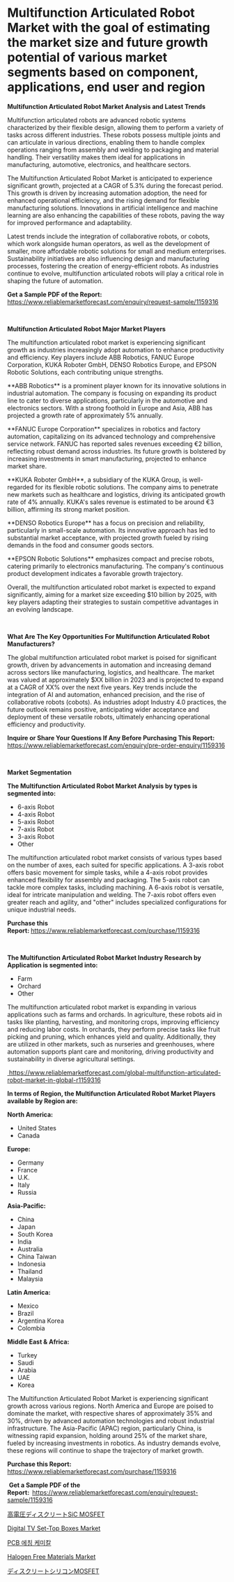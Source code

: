 <p><h1>Multifunction Articulated Robot Market with the goal of estimating the market size and future growth potential of various market segments based on component, applications, end user and region</h1></p><p><strong>Multifunction Articulated Robot Market Analysis and Latest Trends</strong></p>
<p><p>Multifunction articulated robots are advanced robotic systems characterized by their flexible design, allowing them to perform a variety of tasks across different industries. These robots possess multiple joints and can articulate in various directions, enabling them to handle complex operations ranging from assembly and welding to packaging and material handling. Their versatility makes them ideal for applications in manufacturing, automotive, electronics, and healthcare sectors.</p><p>The Multifunction Articulated Robot Market is anticipated to experience significant growth, projected at a CAGR of 5.3% during the forecast period. This growth is driven by increasing automation adoption, the need for enhanced operational efficiency, and the rising demand for flexible manufacturing solutions. Innovations in artificial intelligence and machine learning are also enhancing the capabilities of these robots, paving the way for improved performance and adaptability.</p><p>Latest trends include the integration of collaborative robots, or cobots, which work alongside human operators, as well as the development of smaller, more affordable robotic solutions for small and medium enterprises. Sustainability initiatives are also influencing design and manufacturing processes, fostering the creation of energy-efficient robots. As industries continue to evolve, multifunction articulated robots will play a critical role in shaping the future of automation.</p></p>
<p><strong>Get a Sample PDF of the Report:&nbsp;</strong> <a href="https://www.reliablemarketforecast.com/enquiry/request-sample/1159316">https://www.reliablemarketforecast.com/enquiry/request-sample/1159316</a></p>
<p>&nbsp;</p>
<p><strong>Multifunction Articulated Robot Major Market Players</strong></p>
<p><p>The multifunction articulated robot market is experiencing significant growth as industries increasingly adopt automation to enhance productivity and efficiency. Key players include ABB Robotics, FANUC Europe Corporation, KUKA Roboter GmbH, DENSO Robotics Europe, and EPSON Robotic Solutions, each contributing unique strengths.</p><p>**ABB Robotics** is a prominent player known for its innovative solutions in industrial automation. The company is focusing on expanding its product line to cater to diverse applications, particularly in the automotive and electronics sectors. With a strong foothold in Europe and Asia, ABB has projected a growth rate of approximately 5% annually.</p><p>**FANUC Europe Corporation** specializes in robotics and factory automation, capitalizing on its advanced technology and comprehensive service network. FANUC has reported sales revenues exceeding €2 billion, reflecting robust demand across industries. Its future growth is bolstered by increasing investments in smart manufacturing, projected to enhance market share.</p><p>**KUKA Roboter GmbH**, a subsidiary of the KUKA Group, is well-regarded for its flexible robotic solutions. The company aims to penetrate new markets such as healthcare and logistics, driving its anticipated growth rate of 4% annually. KUKA's sales revenue is estimated to be around €3 billion, affirming its strong market position.</p><p>**DENSO Robotics Europe** has a focus on precision and reliability, particularly in small-scale automation. Its innovative approach has led to substantial market acceptance, with projected growth fueled by rising demands in the food and consumer goods sectors.</p><p>**EPSON Robotic Solutions** emphasizes compact and precise robots, catering primarily to electronics manufacturing. The company's continuous product development indicates a favorable growth trajectory.</p><p>Overall, the multifunction articulated robot market is expected to expand significantly, aiming for a market size exceeding $10 billion by 2025, with key players adapting their strategies to sustain competitive advantages in an evolving landscape.</p></p>
<p>&nbsp;</p>
<p><strong>What Are The Key Opportunities For Multifunction Articulated Robot Manufacturers?</strong></p>
<p><p>The global multifunction articulated robot market is poised for significant growth, driven by advancements in automation and increasing demand across sectors like manufacturing, logistics, and healthcare. The market was valued at approximately $XX billion in 2023 and is projected to expand at a CAGR of XX% over the next five years. Key trends include the integration of AI and automation, enhanced precision, and the rise of collaborative robots (cobots). As industries adopt Industry 4.0 practices, the future outlook remains positive, anticipating wider acceptance and deployment of these versatile robots, ultimately enhancing operational efficiency and productivity.</p></p>
<p><strong>Inquire or Share Your Questions If Any Before Purchasing This Report:</strong> <a href="https://www.reliablemarketforecast.com/enquiry/pre-order-enquiry/1159316">https://www.reliablemarketforecast.com/enquiry/pre-order-enquiry/1159316</a></p>
<p>&nbsp;</p>
<p><strong>Market Segmentation</strong></p>
<p><strong>The Multifunction Articulated Robot Market Analysis by types is segmented into:</strong></p>
<p><ul><li>6-axis Robot</li><li>4-axis Robot</li><li>5-axis Robot</li><li>7-axis Robot</li><li>3-axis Robot</li><li>Other</li></ul></p>
<p><p>The multifunction articulated robot market consists of various types based on the number of axes, each suited for specific applications. A 3-axis robot offers basic movement for simple tasks, while a 4-axis robot provides enhanced flexibility for assembly and packaging. The 5-axis robot can tackle more complex tasks, including machining. A 6-axis robot is versatile, ideal for intricate manipulation and welding. The 7-axis robot offers even greater reach and agility, and "other" includes specialized configurations for unique industrial needs.</p></p>
<p><strong>Purchase this Report:&nbsp;</strong><a href="https://www.reliablemarketforecast.com/purchase/1159316">https://www.reliablemarketforecast.com/purchase/1159316</a></p>
<p>&nbsp;</p>
<p><strong>The Multifunction Articulated Robot Market Industry Research by Application is segmented into:</strong></p>
<p><ul><li>Farm</li><li>Orchard</li><li>Other</li></ul></p>
<p><p>The multifunction articulated robot market is expanding in various applications such as farms and orchards. In agriculture, these robots aid in tasks like planting, harvesting, and monitoring crops, improving efficiency and reducing labor costs. In orchards, they perform precise tasks like fruit picking and pruning, which enhances yield and quality. Additionally, they are utilized in other markets, such as nurseries and greenhouses, where automation supports plant care and monitoring, driving productivity and sustainability in diverse agricultural settings.</p></p>
<p><a href="https://www.reliablemarketforecast.com/global-multifunction-articulated-robot-market-in-global-r1159316">&nbsp;https://www.reliablemarketforecast.com/global-multifunction-articulated-robot-market-in-global-r1159316</a></p>
<p><strong>In terms of Region, the Multifunction Articulated Robot Market Players available by Region are:</strong></p>
<p>
    <p> <strong> North America: </strong>
        <ul>
            <li>United States</li>
            <li>Canada</li>
        </ul>
        </p> 
    <p> <strong> Europe: </strong>
        <ul>
            <li>Germany</li>
            <li>France</li>
            <li>U.K.</li>
            <li>Italy</li>
            <li>Russia</li>
        </ul>
        </p> 
    <p> <strong> Asia-Pacific: </strong>
        <ul>
            <li>China</li>
            <li>Japan</li>
            <li>South Korea</li>
            <li>India</li>
            <li>Australia</li>
            <li>China Taiwan</li>
            <li>Indonesia</li>
            <li>Thailand</li>
            <li>Malaysia</li>
        </ul>
        </p> 
    <p> <strong> Latin America: </strong>
        <ul>
            <li>Mexico</li>
            <li>Brazil</li>
            <li>Argentina Korea</li>
            <li>Colombia</li>
        </ul>
        </p> 
    <p> <strong> Middle East & Africa: </strong>
        <ul>
            <li>Turkey</li>
            <li>Saudi</li>
            <li>Arabia</li>
            <li>UAE</li>
            <li>Korea</li>
        </ul>
    </p>
    </p>
<p><p>The Multifunction Articulated Robot Market is experiencing significant growth across various regions. North America and Europe are poised to dominate the market, with respective shares of approximately 35% and 30%, driven by advanced automation technologies and robust industrial infrastructure. The Asia-Pacific (APAC) region, particularly China, is witnessing rapid expansion, holding around 25% of the market share, fueled by increasing investments in robotics. As industry demands evolve, these regions will continue to shape the trajectory of market growth.</p></p>
<p><strong>Purchase this Report: </strong><a href="https://www.reliablemarketforecast.com/purchase/1159316">https://www.reliablemarketforecast.com/purchase/1159316</a></p>
<p>&nbsp;<strong>Get a Sample PDF of the Report:&nbsp;&nbsp;</strong><a href="https://www.reliablemarketforecast.com/enquiry/request-sample/1159316">https://www.reliablemarketforecast.com/enquiry/request-sample/1159316</a></p>
<p><strong></strong></p>
<p><p><a href="https://medium.com/@isnamukti10_96948/high-voltage-discrete-sic-mosfet-market-%E3%81%AE%E3%82%B0%E3%83%AD%E3%83%BC%E3%83%90%E3%83%AB%E5%B8%82%E5%A0%B4%E6%A6%82%E8%A6%81%E3%81%AF-%E4%B8%96%E7%95%8C%E3%81%8A%E3%82%88%E3%81%B3%E4%B8%BB%E8%A6%81%E5%B8%82%E5%A0%B4%E3%81%AB%E3%81%8A%E3%81%91%E3%82%8B%E6%A5%AD%E7%95%8C%E3%81%AB%E5%BD%B1%E9%9F%BF%E3%82%92%E4%B8%8E%E3%81%88%E3%82%8B%E4%B8%BB%E8%A6%81%E3%81%AA%E3%83%88%E3%83%AC%E3%83%B3%E3%83%89%E3%81%AB%E3%81%A4%E3%81%84%E3%81%A6-%E7%8B%AC%E8%87%AA%E3%81%AE%E8%A6%96%E7%82%B9%E3%82%92%E6%8F%90%E4%BE%9B%E3%81%97%E3%81%BE%E3%81%99-4af8871491f7">高電圧ディスクリートSiC MOSFET</a></p><p><a href="https://github.com/pizolina/Market-Research-Report-List-6/blob/main/digital-tv-set-top-boxes-market.md">Digital TV Set-Top Boxes Market</a></p><p><a href="https://medium.com/@lawrencemendoza2023/%EC%84%B8%EA%B3%84-pcb-etching-chemicals-market-%EC%9D%80-2024%EC%97%90%EC%84%9C-2031%EB%A1%9C-%EC%97%B0%ED%8F%89%EA%B7%A0-%EC%A6%9D%EA%B0%80%EC%9C%A8%EC%9D%84-%EB%B3%B4%EC%9D%BC-%EA%B2%83%EC%9C%BC%EB%A1%9C-%EC%98%88%EC%83%81%EB%90%A9%EB%8B%88%EB%8B%A4-dddc4b6dfacd">PCB 에칭 케미칼</a></p><p><a href="https://www.linkedin.com/pulse/halogen-free-materials-market-strategic-insights-product-evolution-njpef?trackingId=7xHZfSYTQlufkh0Hstv47A%3D%3D">Halogen Free Materials Market</a></p><p><a href="https://medium.com/@isnamukti10_96948/discrete-sic-mosfet-market-%E3%81%AE%E3%82%B0%E3%83%AD%E3%83%BC%E3%83%90%E3%83%AB%E5%B8%82%E5%A0%B4%E6%A6%82%E8%A6%81%E3%81%AF-%E4%B8%96%E7%95%8C%E3%81%8A%E3%82%88%E3%81%B3%E4%B8%BB%E8%A6%81%E5%B8%82%E5%A0%B4%E3%81%AB%E3%81%8A%E3%81%91%E3%82%8B%E6%A5%AD%E7%95%8C%E3%81%AB%E5%BD%B1%E9%9F%BF%E3%82%92%E4%B8%8E%E3%81%88%E3%82%8B%E4%B8%BB%E8%A6%81%E3%81%AA%E3%83%88%E3%83%AC%E3%83%B3%E3%83%89%E3%81%AB%E3%81%A4%E3%81%84%E3%81%A6-%E7%8B%AC%E8%87%AA%E3%81%AE%E8%A6%96%E7%82%B9%E3%82%92%E6%8F%90%E4%BE%9B%E3%81%97%E3%81%BE%E3%81%99-09754970e33e">ディスクリートシリコンMOSFET</a></p></p>